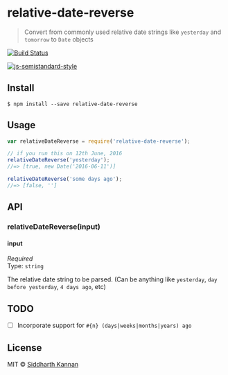 # relative-date-reverse

> Convert from commonly used relative date strings like `yesterday` and `tomorrow` to `Date` objects

[![Build Status](https://travis-ci.org/icyflame/relative-date-reverse.svg?branch=master)](https://travis-ci.org/icyflame/relative-date-reverse)

[![js-semistandard-style](https://img.shields.io/badge/code%20style-semistandard-brightgreen.svg)](https://github.com/Flet/semistandard)

## Install

```
$ npm install --save relative-date-reverse
```


## Usage

```js
var relativeDateReverse = require('relative-date-reverse');

// if you run this on 12th June, 2016
relativeDateReverse('yesterday');
//=> [true, new Date('2016-06-11')]

relativeDateReverse('some days ago');
//=> [false, '']
```


## API

### relativeDateReverse(input)

#### input

*Required*  
Type: `string`

The relative date string to be parsed. (Can be anything like `yesterday`, `day before yesterday`, `4 days ago`, etc)


## TODO

- [ ] Incorporate support for `#{n} (days|weeks|months|years) ago`


## License

MIT © [Siddharth Kannan](http://icyflame.github.io)
